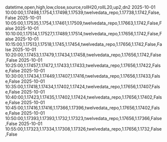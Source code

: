 datetime,open,high,low,close,source,rollH20,rollL20,up2,dn2
2025-10-01 10:00:00,1.17498,1.1754,1.17498,1.17539,twelvedata_repo,1.17738,1.1742,False,False
2025-10-01 10:05:00,1.17535,1.1754,1.17461,1.17509,twelvedata_repo,1.17663,1.1742,False,False
2025-10-01 10:10:00,1.17514,1.17527,1.17489,1.17514,twelvedata_repo,1.17656,1.1742,False,False
2025-10-01 10:15:00,1.17513,1.17518,1.1745,1.17454,twelvedata_repo,1.17656,1.1742,False,False
2025-10-01 10:20:00,1.17453,1.17479,1.17434,1.17458,twelvedata_repo,1.17656,1.1742,False,False
2025-10-01 10:25:00,1.17457,1.17472,1.17433,1.17433,twelvedata_repo,1.17656,1.17422,False,False
2025-10-01 10:30:00,1.17434,1.17449,1.17407,1.17416,twelvedata_repo,1.17656,1.17433,False,False
2025-10-01 10:35:00,1.17418,1.17434,1.17402,1.17424,twelvedata_repo,1.17656,1.17407,False,False
2025-10-01 10:40:00,1.17423,1.17435,1.17402,1.17424,twelvedata_repo,1.17656,1.17402,False,False
2025-10-01 10:45:00,1.17416,1.17416,1.17366,1.17396,twelvedata_repo,1.17656,1.17402,False,False
2025-10-01 10:50:00,1.17393,1.17393,1.1732,1.17323,twelvedata_repo,1.17656,1.17366,False,False
2025-10-01 10:55:00,1.17323,1.17334,1.17308,1.17326,twelvedata_repo,1.17656,1.1732,False,False
